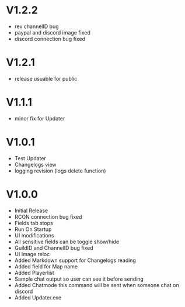 # V1.2.2
- rev channelID bug
- paypal and discord image fixed
- discord connection bug fixed

# V1.2.1
- release usuable for public

# V1.1.1
- minor fix for Updater

# V1.0.1
- Test Updater
- Changelogs view
- logging revision (logs delete function)

# V1.0.0

- Initial Release
- RCON connection bug fixed
- Fields tab stops
- Run On Startup
- UI modifications
- All sensitive fields can be toggle show/hide
- GuildID and ChannelID bug fixed
- UI Image reloc
- Added Markdown support for Changelogs reading
- Added field for Map name
- Added Playerlist
- Sample chat output so user can see it before sending
- Added Chatmode this command will be sent when someone chat on discord
- Added Updater.exe